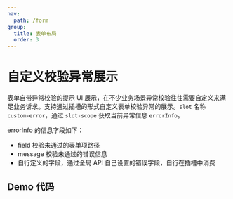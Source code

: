 ```yaml
---
nav:
  path: /form
group:
  title: 表单布局
  order: 3
---
```


# 自定义校验异常展示

表单自带异常校验的提示 UI 展示，在不少业务场景异常校验往往需要自定义来满足业务诉求。支持通过插槽的形式自定义表单校验异常的展示。`slot` 名称 `custom-error`，通过 `slot-scope` 获取当前异常信息 `errorInfo`。

errorInfo 的信息字段如下：
- field 校验未通过的表单项路径
- message 校验未通过的错误信息
- 自行定义的字段，通过全局 API 自己设置的错误字段，自行在插槽中消费




## Demo 代码

<code src='../../demo/pages/FormRenderMini/FormCustomError/index'></code>
